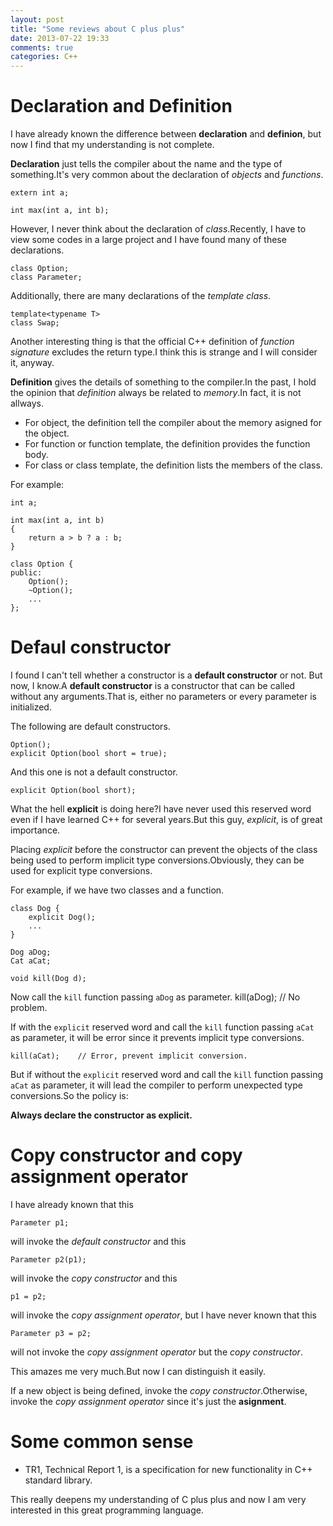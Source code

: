 ```yaml
---
layout: post
title: "Some reviews about C plus plus"
date: 2013-07-22 19:33
comments: true
categories: C++
---
```


Declaration and Definition
===========================

I have already known the difference between **declaration** and **definion**,
but now I find that my understanding is not complete.

**Declaration** just tells the compiler about the name and the type of
something.It's very common about the declaration of *objects* and *functions*.

    extern int a;

    int max(int a, int b);

However, I never think about the declaration of *class*.Recently, I have to
view some codes in a large project and I have found many of these declarations.

    class Option;
	class Parameter;

Additionally, there are many declarations of the *template class*.

    template<typename T>
	class Swap;

Another interesting thing is that the official C++ definition of
*function signature* excludes the return type.I think this is strange and I
will consider it, anyway.

**Definition** gives the details of something to the compiler.In the past, I
hold the opinion that *definition* always be related to *memory*.In fact, it is
not allways.
- For object, the definition tell the compiler about the memory asigned for the
object.
- For function or function template, the definition provides the function body.
- For class or class template, the definition lists the members of the class.

For example:

    int a;

    int max(int a, int b)
	{
	    return a > b ? a : b;
	}

    class Option {
	public:
	    Option();
		~Option();
		...
	};

Defaul constructor
===================

I found I can't tell whether a constructor is a **default constructor** or not.
But now, I know.A **default constructor** is a constructor that can be called
without any arguments.That is, either no parameters or every parameter is
initialized.

The following are default constructors.

    Option();
	explicit Option(bool short = true);

And this one is not a default constructor.

    explicit Option(bool short);

What the hell **explicit** is doing here?I have never used this reserved word
even if I have learned C++ for several years.But this guy, *explicit*, is of
great importance.

Placing *explicit* before the constructor can prevent the objects of the class
being used to perform implicit type conversions.Obviously, they can be used
for explicit type conversions.

For example, if we have two classes and a function.

    class Dog {
	    explicit Dog();
		...
	}

    Dog aDog;
	Cat aCat;
	
    void kill(Dog d);
	
Now call the ``kill`` function passing ``aDog`` as parameter.
    kill(aDog);    // No problem.

If with the ``explicit`` reserved word and call the ``kill`` function passing
``aCat`` as parameter, it will be error since it prevents implicit type
conversions.

	kill(aCat);    // Error, prevent implicit conversion.

But if without the ``explicit`` reserved word and call the ``kill`` function
passing ``aCat`` as parameter, it will lead the compiler to perform unexpected
type conversions.So the policy is:

**Always declare the constructor as explicit.**


Copy constructor and copy assignment operator
==============================================

I have already known that this

    Parameter p1;

will invoke the *default constructor* and this

    Parameter p2(p1);

will invoke the *copy constructor* and this

    p1 = p2;

will invoke the *copy assignment operator*, but I have never known that this

    Parameter p3 = p2;

will not invoke the *copy assignment operator* but the *copy constructor*.

This amazes me very much.But now I can distinguish it easily.

If a new object is being defined, invoke the *copy constructor*.Otherwise,
invoke the *copy assignment operator* since it's just the **asignment**.

Some common sense
==================

* TR1, Technical Report 1, is a specification for new functionality in
C++ standard library.


This really deepens my understanding of C plus plus and now I am very
interested in this great programming language.

